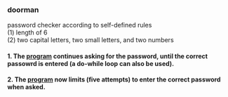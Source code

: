 ### doorman
password checker according to self-defined rules<br>
(1) length of 6<br>
(2) two capital letters, two small letters, and two numbers<br>

#### 1. The [program](https://github.com/SiyabongaMasuku/doorman/commit/f62b91e427cffbe6ef6d1dfd82c3b865938485e1/) continues asking for the password, until the correct passowrd is entered (a do-while loop can also be used).<br>
#### 2. The [program](https://github.com/SiyabongaMasuku/doorman/commit/9bb4ec7f0e25a1cd78e61bc4de30289b080ce498) now limits (five attempts) to enter  the correct password when asked.  
